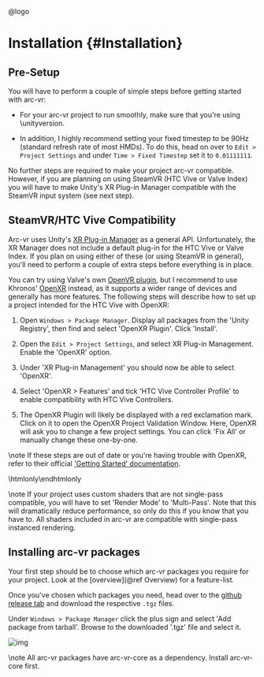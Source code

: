 @logo

# Installation {#Installation}

##  Pre-Setup

You will have to perform a couple of simple steps before getting started with arc-vr:

- For your arc-vr project to run smoothly, make sure that you're using \unityversion.

- In addition, I highly recommend setting your fixed timestep to be 90Hz (standard refresh rate of most HMDs). To do this, head on over to `Edit > Project Settings` and under `Time > Fixed Timestep` set it to `0.01111111`.

No further steps are required to make your project arc-vr compatible. However, if you are planning on using SteamVR (HTC Vive or Valve Index) you will have to make Unity's XR Plug-in Manager compatible with the SteamVR input system (see next step).

## SteamVR/HTC Vive Compatibility

Arc-vr uses Unity's [XR Plug-in Manager](https://docs.unity3d.com/2020.2/Documentation/Manual/com.unity.xr.management.html) as a general API. Unfortunately, the XR Manager does not include a default plug-in for the HTC Vive or Valve Index. If you plan on using either of these (or using SteamVR in general), you'll need to perform a couple of extra steps before everything is in place.

You can try using Valve's own [OpenVR plugin](https://github.com/ValveSoftware/unity-xr-plugin), but I recommend to use Khronos' [OpenXR](https://docs.unity3d.com/Packages/com.unity.xr.openxr@0.1/manual/index.html) instead, as it supports a wider range of devices and generally has more features. The following steps will describe how to set up a project intended for the HTC Vive with OpenXR:

1. Open `Windows > Package Manager`. Display all packages from the 'Unity Registry', then find and select 'OpenXR Plugin'. Click 'Install'.

2. Open the `Edit > Project Settings`, and select XR Plug-in Management. Enable the 'OpenXR' option.

3. Under 'XR Plug-in Management' you should now be able to select 'OpenXR'.

4. Select 'OpenXR > Features' and tick 'HTC Vive Controller Profile' to enable compatibility with HTC Vive Controllers.

5. The OpenXR Plugin will likely be displayed with a red exclamation mark. Click on it to open the OpenXR Project Validation Window. Here, OpenXR will ask you to change a few project settings. You can click 'Fix All' or manually change these one-by-one.

\note If these steps are out of date or you're having trouble with OpenXR, refer to their official ['Getting Started' documentation](https://docs.unity3d.com/Packages/com.unity.xr.openxr@0.1/manual/index.html).

\htmlonly\endhtmlonly

\note If your project uses custom shaders that are not single-pass compatible, you will have to set 'Render Mode' to 'Multi-Pass'. Note that this will dramatically reduce performance, so only do this if you know that you have to. All shaders included in arc-vr are compatible with single-pass instanced rendering.

## Installing arc-vr packages

Your first step should be to choose which arc-vr packages you require for your project. Look at the [overview](@ref Overview) for a feature-list.

Once you've chosen which packages you need, head over to the [github release tab](https://github.com/MPIB/arc-vr/releases) and download the respective `.tgz` files.

Under `Windows > Package Manager` click the plus sign and select 'Add package from tarball'. Browse to the downloaded '.tgz' file and select it.

![img](../../res/images/install_tarball.jpg)

\note All arc-vr packages have arc-vr-core as a dependency. Install arc-vr-core first.
